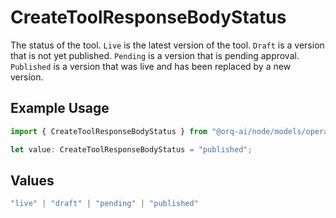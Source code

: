 # CreateToolResponseBodyStatus

The status of the tool. `Live` is the latest version of the tool. `Draft` is a version that is not yet published. `Pending` is a version that is pending approval. `Published` is a version that was live and has been replaced by a new version.

## Example Usage

```typescript
import { CreateToolResponseBodyStatus } from "@orq-ai/node/models/operations";

let value: CreateToolResponseBodyStatus = "published";
```

## Values

```typescript
"live" | "draft" | "pending" | "published"
```